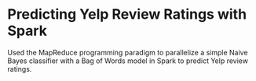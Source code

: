# Predicting Yelp Review Ratings with Spark

Used the MapReduce programming paradigm to parallelize a simple Naive Bayes classifier with a Bag of Words model in Spark to predict Yelp review ratings.

